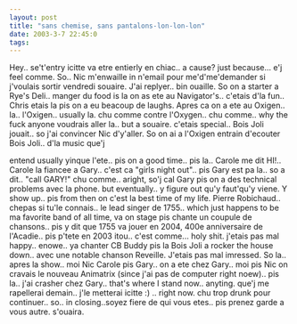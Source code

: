 ```yaml
---
layout: post
title: "sans chemise, sans pantalons-lon-lon-lon"
date: 2003-3-7 22:45:0
tags: 
---
```


Hey.. se't'entry icitte va etre entierly en chiac.. a cause? just because... e'j feel comme. So.. Nic m'enwaille in n'email pour me'd'me'demander si j'voulais sortir vendredi souaire. J'ai replyer.. bin ouaille. So on a starter a Rye's Deli.. manger du food is la on as ete au Navigator's.. c'etais d'la fun.. Chris etais la pis on a eu beacoup de laughs. Apres ca on a ete au Oxigen.. la.. l'Oxigen.. usually la. chu comme contre l'Oxygen.. chu comme.. why the fuck anyone voudrais aller la.. but a souaire. c'etais special.. Bois Joli jouait.. so j'ai convincer Nic d'y'aller. So on ai a l'Oxigen entrain d'ecouter Bois Joli.. d'la music que'j

entend usually yinque l'ete.. pis on a good time.. pis la.. Carole me dit HI!.. Carole la fiancee a Gary.. c'est ca "girls night out".. pis Gary est pa la.. so a dit.. "call GARY!" chu comme.. aright, so'j cal Gary pis on a des technical problems avec la phone. but eventually.. y figure out qu'y faut'qu'y viene. Y show up.. pis from then on c'est la best time of my life. Pierre Robichaud.. chepas si tu'le connais.. le lead singer de 1755.. which just happens to be ma favorite band of all time, va on stage pis chante un coupule de chansons.. pis y dit que 1755 va jouer en 2004, 400e anniversaire de l'Acadie.. pis p'tete en 2003 itou.. c'est comme... holy shit. j'etais pas mal happy.. enowe.. ya chanter CB Buddy pis la Bois Joli a rocker the house down.. avec une notable chanson Reveille. J'etais pas mal imressed. So la.. apres la show.. moi Nic Carole pis Gary.. on a ete chez Gary.. moi pis Nic on cravais le nouveau Animatrix (since j'ai pas de computer right noew).. pis la.. j'ai crasher chez Gary.. that's where I stand now.. anyting. que'j me rapellerai demain.. j'le metterai icitte :) .. right now. chu trop drunk pour continuer.. so.. in closing..soyez fiere de qui vous etes.. pis prenez garde a vous autre. s'ouaira.





